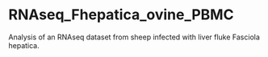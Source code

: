 # RNAseq_Fhepatica_ovine_PBMC
Analysis of an RNAseq dataset from sheep infected with liver fluke Fasciola hepatica. 
